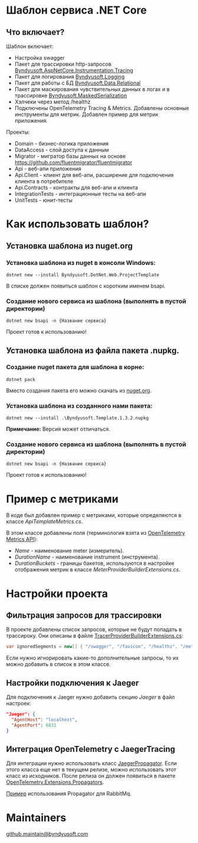 ﻿# Шаблон сервиса .NET Core

## Что включает?
Шаблон включает:
 - Настройка swagger
 - Пакет для трассировки http-запросов [Byndyusoft.AspNetCore.Instrumentation.Tracing](https://github.com/Byndyusoft/Byndyusoft.AspNetCore.Instrumentation.Tracing)
 - Пакет для логирования [Byndyusoft.Logging](https://github.com/Byndyusoft/Byndyusoft.Logging)
 - Пакет для работы с БД [Byndyusoft.Data.Relational](https://github.com/Byndyusoft/Byndyusoft.Data.Relational)
 - Пакет для маскирования чувствительных данных в логах и в трассировке [Byndyusoft.MaskedSerialization](https://github.com/Byndyusoft/Byndyusoft.MaskedSerialization)
 - Хэлчеки через метод /healthz
 - Подключены OpenTelemetry Tracing & Metrics. Добавлены основные инструменты для метрик. Добавлен пример для метрик приложения.

Проекты:
- Domain - бизнес-логика приложения
- DataAccess - слой доступа к данным
- Migrator - мигратор базы данных на основе https://github.com/fluentmigrator/fluentmigrator
- Api - веб-апи приложения
- Api.Client - клиент для веб-апи, расширение для подключения клиента в потребителе
- Api.Contracts - контракты для веб-апи и клиента
- IntegrationTests - интеграционные тесты на веб-апи
- UnitTests - юнит-тесты

# Как использовать шаблон?

## Установка шаблона из nuget.org

### Установка шаблона из nuget в консоли Windows:
```shell
dotnet new --install Byndyusoft.DotNet.Web.ProjectTemplate
```

В списке должен появиться шаблон с коротким именем bsapi.

### Создание нового сервиса из шаблона (выполнять в пустой директории)
```shell
dotnet new bsapi -n {Название сервиса}
```

Проект готов к использованию!

## Установка шаблона из файла пакета .nupkg.

### Создание nuget пакета для шаблона в корне:
```shell
dotnet pack
```

Вместо создания пакета его можно скачать из [nuget.org](https://www.nuget.org/packages/Byndyusoft.Template).

### Установка шаблона из созданного нами пакета:
```shell
dotnet new --install .\Byndyusoft.Template.1.3.2.nupkg
```

**Примечание:** Версия может отличаться.

### Создание нового сервиса из шаблона (выполнять в пустой директории)
```shell
dotnet new bsapi -n {Название сервиса}
```

Проект готов к использованию!

# Пример с метриками

В коде был добавлен пример с метриками, которые определяются в классе *ApiTemplateMetrics.cs*.

В этом классе добавлены поля (терминология взята из [OpenTelemetry Metrics API](https://opentelemetry.io/docs/reference/specification/metrics/api/)):

 - *Name* - наименование meter (измеритель).
 - *DurationName* - наименование instrument (инструмента).
 - *DurationBuckets* - границы бакетов, используются в настройке отображения метрик в классе *MeterProviderBuilderExtensions.cs*.

# Настройки проекта

## Фильтрация запросов для трассировки

В проекте добавлены список запросов, которые не будут попадать в трассироку. Они описаны в файле [TracerProviderBuilderExtensions.cs](https://github.com/Byndyusoft/byndyusoft-templates-api/blob/main/templates/src/Api/Infrastructure/OpenTelemetry/TracerProviderBuilderExtensions.cs):

```csharp
var ignoredSegments = new[] { "/swagger", "/favicon", "/healthz", "/metrics" };
```

Если нужно игнорировать какие-то дополнительные запросы, то их можно добавить в список в этом классе.

## Настройки подключения к Jaeger

Для подключения к Jaeger нужно добавить секцию *Jaeger* в файл настроек:

```json
"Jaeger": {
  "AgentHost": "localhost",
  "AgentPort": 6831
}
```

## Интеграция OpenTelemetry с JaegerTracing
Для интеграции нужно использовать класс [JaegerPropagator](https://github.com/open-telemetry/opentelemetry-dotnet/blob/1da5b8623c2bc82fe3681e3c082a6b8e685b66b9/src/OpenTelemetry.Extensions.Propagators/JaegerPropagator.cs). Если этого класса еще нет в текущем релизе, можно использовать этот класс из исходников. После релиза он должен появиться в пакете [OpenTelemetry.Extensions.Propagators](https://www.nuget.org/packages/OpenTelemetry.Extensions.Propagators). 

[Пример](https://github.com/open-telemetry/opentelemetry-dotnet/blob/25cfa1721fd8d55ca5e9ff55a8ac610bba9d69d1/examples/MicroserviceExample/Utils/Messaging/MessageSender.cs#77) использования Propagator для RabbitMq.

# Maintainers
github.maintain@byndyusoft.com

